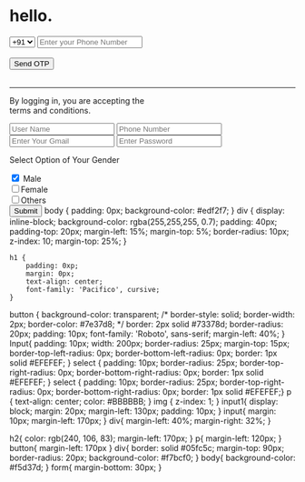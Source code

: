 <!DOCTYPE html>
<html lang="en">
    <head>
        <meta charset="UTF-8"> 
        <meta http-equiv="X-UA-Compatible" content="IE=edge"> 
        <meta name="viewport" content="width=device-width, initial-scale=1.0"> 
        <link rel="preconnect" href="https://fonts.googleapis.com"> 
        <link rel="preconnect" href="https://fonts.gstatic.com" crossorigin> 
        <link href="https://fonts.googleapis.com/css2?family=Pacifico&family=Roboto&display=swap" rel="stylesheet">
         <link rel="stylesheet" href="login.css" /> 
         <title>Login</title></head><body> 
             <!-- <img src="assets/blob_1.svg" id="blob1" /> 
                <img src="assets/blob_2.svg" id="blob2" />
                 <img src="assets/blob_3.svg" id="blob3" /> 
                 <img src="assets/blob_4.svg" id="blob4" /> -->
                  <div> <h1>hello.</h1> 
                    <select> 
                        <option>+91</option> 
                        <option>+92</option> 
                        <option>+93</option> 
                        <option>+94</option>
                     </select>
                     <input type="number" placeholder="Enter your Phone Number" /> 
                     <br /> 
                     <br /> 
                     <button>Send OTP</button>
     <br /> <br />
      <hr />
       <p> By logging in, you are accepting the <br /> terms and conditions. </p> 
    </div>
    <input class="input1" type="text" placeholder="User Name" required /> 
    <input class="input1" type="text" placeholder="Phone Number" pattern="\9[0-9]+" minlength="10" required /> 
    <input class="input1" type="email" placeholder="Enter Your Gmail" required /> 
    <input class="input1" type="password" placeholder="Enter Password" maxlength="8"required /> 
    <p>Select Option of Your Gender</p> 
    <input type="checkbox" checked />
    <span>Male</span>
    <br>
    <input type="checkbox" /><span>Female</span>
    <br> 
    <input type="checkbox" /><span>Others</span>
    <br> 
    <button type="submit">Submit</button> 
</form> 
</div> 
</body>body { 
    padding: 0px; 
    background-color: #edf2f7;
}
div { 
    display: inline-block;
     background-color: rgba(255,255,255, 0.7);
      padding: 40px; 
      padding-top: 20px; 
      margin-left: 15%; 
      margin-top: 5%; 
      border-radius: 10px;
       z-index: 10; 
       margin-top: 25%;
    }
    
    h1 { 
        padding: 0xp; 
        margin: 0px; 
        text-align: center; 
        font-family: 'Pacifico', cursive;
    }
button {
     background-color: transparent; /* border-style: solid; border-width: 2px; border-color: #7e37d8; */ 
     border: 2px solid #73378d; 
     border-radius: 20px;
      padding: 10px; 
      font-family: 'Roboto', sans-serif; 
      margin-left: 40%;
}
Input{
    padding: 10px;
     width: 200px; 
     border-radius: 25px; 
     margin-top: 15px; 
     border-top-left-radius: 0px; 
     border-bottom-left-radius: 0px; 
     border: 1px solid #EFEFEF;
    }
    select { 
        padding: 10px; 
        border-radius: 25px; 
        border-top-right-radius: 0px; 
        border-bottom-right-radius: 0px; 
        border: 1px solid #EFEFEF;
    }
select {
     padding: 10px; 
     border-radius: 25px;
      border-top-right-radius: 0px;
       border-bottom-right-radius: 0px; 
       border: 1px solid #EFEFEF;}
p { 
    text-align: center; 
    color: #BBBBBB;
}
img { 
    z-index: 1;
}
input1{ 
    display: block; 
    margin: 20px;
     margin-left: 130px; 
     padding: 10px;
    }
    input{
        margin: 10px;
         margin-left: 170px;
        }
        div{
             margin-left: 40%; 
             margin-right: 32%;
}

h2{ 
    color: rgb(240, 106, 83); 
    margin-left: 170px;
}
p{ margin-left: 120px;
}
button{
    margin-left: 170px
}
div{ 
    border: solid #05fc5c; 
    margin-top: 90px; 
    border-radius: 20px; 
    background-color: #f7bcf0;
}
body{ 
    background-color: #f5d37d;
}
form{
     margin-bottom: 30px;
    } 


</html>
